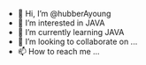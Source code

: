 - 👋 Hi, I’m @hubberAyoung
- 👀 I’m interested in JAVA
- 🌱 I’m currently learning JAVA
- 💞️ I’m looking to collaborate on ...
- 📫 How to reach me ...

<!---
hubberAyoung/hubberAyoung is a ✨ special ✨ repository because its `README.md` (this file) appears on your GitHub profile.
You can click the Preview link to take a look at your changes.
--->
